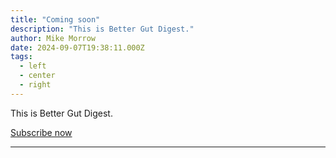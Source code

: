 ```yaml
---
title: "Coming soon"
description: "This is Better Gut Digest."
author: Mike Morrow
date: 2024-09-07T19:38:11.000Z
tags:
  - left
  - center
  - right
---
```


This is Better Gut Digest.

[Subscribe now](https://bettergutdigest.substack.com/subscribe)

---
